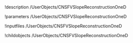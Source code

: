 !description /UserObjects/CNSFVSlopeReconstructionOneD

!parameters /UserObjects/CNSFVSlopeReconstructionOneD

!inputfiles /UserObjects/CNSFVSlopeReconstructionOneD

!childobjects /UserObjects/CNSFVSlopeReconstructionOneD
